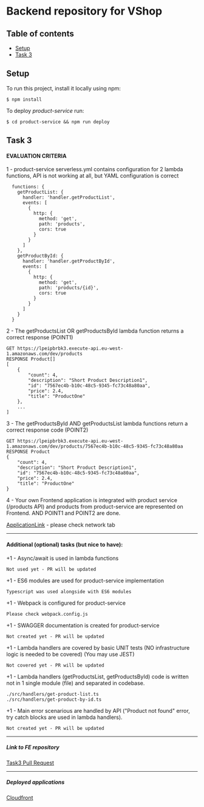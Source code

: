 # Backend repository for VShop

## Table of contents
* [Setup](#setup)
* [Task 3](#task-3)

## Setup
To run this project, install it locally using npm:

```
$ npm install
```

To deploy *product-service* run:
```
$ cd product-service && npm run deploy 
```

## Task 3

#### EVALUATION CRITERIA

1 - product-service serverless.yml contains configuration for 2 lambda functions, API is not working at all, but YAML configuration is correct

```
  functions: {
    getProductList: {
      handler: 'handler.getProductList',
      events: [
        {
          http: {
            method: 'get',
            path: 'products',
            cors: true
          }
        }
      ]
    },
    getProductById: {
      handler: 'handler.getProductById',
      events: [
        {
          http: {
            method: 'get',
            path: 'products/{id}',
            cors: true
          }
        }
      ]
    }
  }
```

2 - The getProductsList OR getProductsById lambda function returns a correct response (POINT1)
```
GET https://lpeipbrbk3.execute-api.eu-west-1.amazonaws.com/dev/products
RESPONSE Product[]
[
    {
        "count": 4,
        "description": "Short Product Description1",
        "id": "7567ec4b-b10c-48c5-9345-fc73c48a80aa",
        "price": 2.4,
        "title": "ProductOne"
    },
    ...
]
```
3 - The getProductsById AND getProductsList lambda functions return a correct response code (POINT2)
```
GET https://lpeipbrbk3.execute-api.eu-west-1.amazonaws.com/dev/products/7567ec4b-b10c-48c5-9345-fc73c48a80aa
RESPONSE Product
{
    "count": 4,
    "description": "Short Product Description1",
    "id": "7567ec4b-b10c-48c5-9345-fc73c48a80aa",
    "price": 2.4,
    "title": "ProductOne"
}
```
4 - Your own Frontend application is integrated with product service (/products API) and products from product-service are represented on Frontend. AND POINT1 and POINT2 are done.

[ApplicationLink](https://d232a2m5r21slj.cloudfront.net/) - please check network tab

***

#### Additional (optional) tasks (but nice to have):

+1 - Async/await is used in lambda functions
```
Not used yet - PR will be updated
```

+1 - ES6 modules are used for product-service implementation
```
Typescript was used alongside with ES6 modules
```

+1 - Webpack is configured for product-service
```
Please check webpack.config.js
```

+1 - SWAGGER documentation is created for product-service
```
Not created yet - PR will be updated
```

+1 - Lambda handlers are covered by basic UNIT tests (NO infrastructure logic is needed to be covered) (You may use JEST)
```
Not covered yet - PR will be updated
```

+1 - Lambda handlers (getProductsList, getProductsById) code is written not in 1 single module (file) and separated in codebase.
```
./src/handlers/get-product-list.ts
./src/handlers/get-product-by-id.ts
```

+1 - Main error scenarious are handled by API ("Product not found" error, try catch blocks are used in lambda handlers).
```
Not created yet - PR will be updated
```

***
##### Link to FE repository 
[Task3 Pull Request](https://github.com/valakar/nodejs-aws-fe/pull/2)

***
##### Deployed applications
[Cloudfront](https://d232a2m5r21slj.cloudfront.net/)
